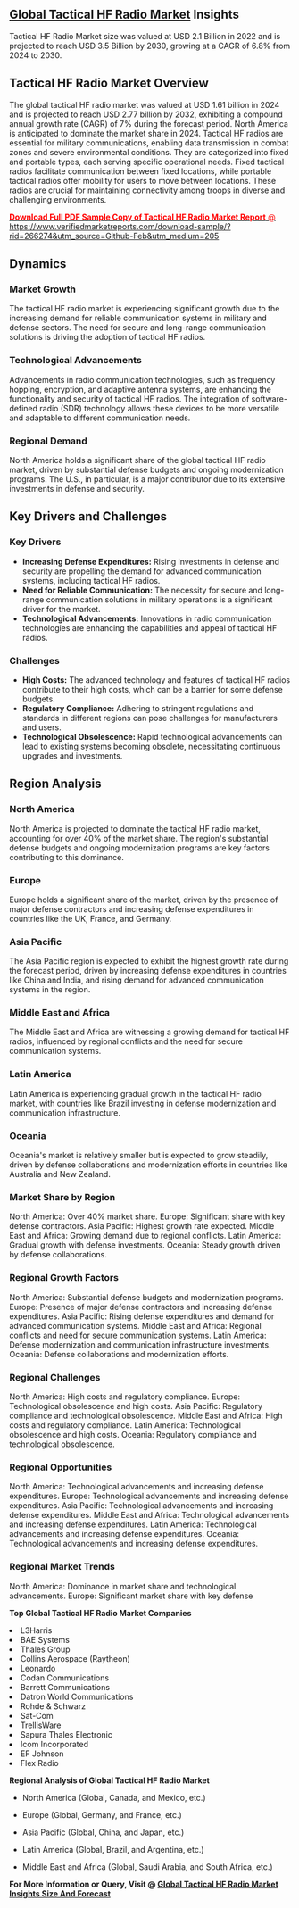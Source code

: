 <h2><a href="https://www.verifiedmarketreports.com/download-sample/?rid=266274&amp;utm_source=Github&amp;utm_medium=205" target="_blank">Global Tactical HF Radio Market</a> Insights</h2><p>Tactical HF Radio Market size was valued at USD 2.1 Billion in 2022 and is projected to reach USD 3.5 Billion by 2030, growing at a CAGR of 6.8% from 2024 to 2030.</p><p> <h2>Tactical HF Radio Market Overview</h2> <p>The global tactical HF radio market was valued at USD 1.61 billion in 2024 and is projected to reach USD 2.77 billion by 2032, exhibiting a compound annual growth rate (CAGR) of 7% during the forecast period. North America is anticipated to dominate the market share in 2024. Tactical HF radios are essential for military communications, enabling data transmission in combat zones and severe environmental conditions. They are categorized into fixed and portable types, each serving specific operational needs. Fixed tactical radios facilitate communication between fixed locations, while portable tactical radios offer mobility for users to move between locations. These radios are crucial for maintaining connectivity among troops in diverse and challenging environments. </p> <p><a href="#"><p><span class=""><span style="color: #ff0000;"><strong>Download Full PDF Sample Copy of Tactical HF Radio Market Report</strong> @ </span><a href="https://www.verifiedmarketreports.com/download-sample/?rid=266274&amp;utm_source=Github-Feb&amp;utm_medium=205" target="_blank">https://www.verifiedmarketreports.com/download-sample/?rid=266274&amp;utm_source=Github-Feb&amp;utm_medium=205</a></span></p></a></p> <h2>Dynamics</h2> <h3>Market Growth</h3> <p>The tactical HF radio market is experiencing significant growth due to the increasing demand for reliable communication systems in military and defense sectors. The need for secure and long-range communication solutions is driving the adoption of tactical HF radios. </p> <h3>Technological Advancements</h3> <p>Advancements in radio communication technologies, such as frequency hopping, encryption, and adaptive antenna systems, are enhancing the functionality and security of tactical HF radios. The integration of software-defined radio (SDR) technology allows these devices to be more versatile and adaptable to different communication needs. </p> <h3>Regional Demand</h3> <p>North America holds a significant share of the global tactical HF radio market, driven by substantial defense budgets and ongoing modernization programs. The U.S., in particular, is a major contributor due to its extensive investments in defense and security. </p> <h2>Key Drivers and Challenges</h2> <h3>Key Drivers</h3> <ul> <li><strong>Increasing Defense Expenditures:</strong> Rising investments in defense and security are propelling the demand for advanced communication systems, including tactical HF radios. </li> <li><strong>Need for Reliable Communication:</strong> The necessity for secure and long-range communication solutions in military operations is a significant driver for the market. </li> <li><strong>Technological Advancements:</strong> Innovations in radio communication technologies are enhancing the capabilities and appeal of tactical HF radios. </li> </ul> <h3>Challenges</h3> <ul> <li><strong>High Costs:</strong> The advanced technology and features of tactical HF radios contribute to their high costs, which can be a barrier for some defense budgets. </li> <li><strong>Regulatory Compliance:</strong> Adhering to stringent regulations and standards in different regions can pose challenges for manufacturers and users. </li> <li><strong>Technological Obsolescence:</strong> Rapid technological advancements can lead to existing systems becoming obsolete, necessitating continuous upgrades and investments. </li> </ul> <h2>Region Analysis</h2> <h3>North America</h3> <p>North America is projected to dominate the tactical HF radio market, accounting for over 40% of the market share. The region's substantial defense budgets and ongoing modernization programs are key factors contributing to this dominance. </p> <h3>Europe</h3> <p>Europe holds a significant share of the market, driven by the presence of major defense contractors and increasing defense expenditures in countries like the UK, France, and Germany. </p> <h3>Asia Pacific</h3> <p>The Asia Pacific region is expected to exhibit the highest growth rate during the forecast period, driven by increasing defense expenditures in countries like China and India, and rising demand for advanced communication systems in the region. </p> <h3>Middle East and Africa</h3> <p>The Middle East and Africa are witnessing a growing demand for tactical HF radios, influenced by regional conflicts and the need for secure communication systems. </p> <h3>Latin America</h3> <p>Latin America is experiencing gradual growth in the tactical HF radio market, with countries like Brazil investing in defense modernization and communication infrastructure. </p> <h3>Oceania</h3> <p>Oceania's market is relatively smaller but is expected to grow steadily, driven by defense collaborations and modernization efforts in countries like Australia and New Zealand. </p> <h3>Market Share by Region</h3> <p>North America: Over 40% market share. Europe: Significant share with key defense contractors. Asia Pacific: Highest growth rate expected. Middle East and Africa: Growing demand due to regional conflicts. Latin America: Gradual growth with defense investments. Oceania: Steady growth driven by defense collaborations. </p> <h3>Regional Growth Factors</h3> <p>North America: Substantial defense budgets and modernization programs. Europe: Presence of major defense contractors and increasing defense expenditures. Asia Pacific: Rising defense expenditures and demand for advanced communication systems. Middle East and Africa: Regional conflicts and need for secure communication systems. Latin America: Defense modernization and communication infrastructure investments. Oceania: Defense collaborations and modernization efforts. </p> <h3>Regional Challenges</h3> <p>North America: High costs and regulatory compliance. Europe: Technological obsolescence and high costs. Asia Pacific: Regulatory compliance and technological obsolescence. Middle East and Africa: High costs and regulatory compliance. Latin America: Technological obsolescence and high costs. Oceania: Regulatory compliance and technological obsolescence. </p> <h3>Regional Opportunities</h3> <p>North America: Technological advancements and increasing defense expenditures. Europe: Technological advancements and increasing defense expenditures. Asia Pacific: Technological advancements and increasing defense expenditures. Middle East and Africa: Technological advancements and increasing defense expenditures. Latin America: Technological advancements and increasing defense expenditures. Oceania: Technological advancements and increasing defense expenditures. </p> <h3>Regional Market Trends</h3> <p>North America: Dominance in market share and technological advancements. Europe: Significant market share with key defense</p><p><strong>Top Global Tactical HF Radio Market Companies</strong></p><div data-test-id=""><p><li>L3Harris</li><li> BAE Systems</li><li> Thales Group</li><li> Collins Aerospace (Raytheon)</li><li> Leonardo</li><li> Codan Communications</li><li> Barrett Communications</li><li> Datron World Communications</li><li> Rohde & Schwarz</li><li> Sat-Com</li><li> TrellisWare</li><li> Sapura Thales Electronic</li><li> Icom Incorporated</li><li> EF Johnson</li><li> Flex Radio</li></p><div><strong>Regional Analysis of&nbsp;Global Tactical HF Radio Market</strong></div><ul><li dir="ltr"><p dir="ltr">North America&nbsp;(Global, Canada, and Mexico, etc.)</p></li><li dir="ltr"><p dir="ltr">Europe (Global, Germany, and France, etc.)</p></li><li dir="ltr"><p dir="ltr">Asia Pacific&nbsp;(Global, China, and Japan, etc.)</p></li><li dir="ltr"><p dir="ltr">Latin America&nbsp;(Global, Brazil, and Argentina, etc.)</p></li><li dir="ltr">Middle East and Africa&nbsp;(Global, Saudi Arabia, and South Africa, etc.)</li></ul><p><strong>For More Information or Query, Visit @&nbsp;</strong><strong><a href="https://www.verifiedmarketreports.com/product/tactical-hf-radio-market/?utm_source=Github&amp;utm_medium=205" target="_blank">Global Tactical HF Radio Market Insights Size And Forecast</a></strong></p></div>
